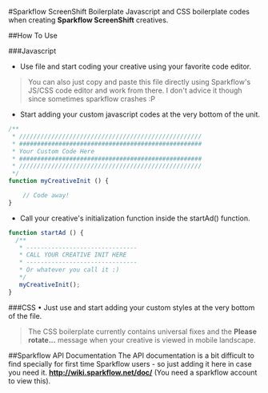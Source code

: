 #Sparkflow ScreenShift Boilerplate
Javascript and CSS boilerplate codes when creating **Sparkflow ScreenShift** creatives.

##How To Use

###Javascript
* Use file and start coding your creative using your favorite code editor.
> You can also just copy and paste this file directly using Sparkflow's JS/CSS code editor and work from there. I don't advice it though since sometimes sparkflow crashes :P

* Start adding your custom javascript codes at the very bottom of the unit.
```javascript
/**
 * ///////////////////////////////////////////////////
 * ###################################################
 * Your Custom Code Here
 * ###################################################
 * ///////////////////////////////////////////////////
 */
function myCreativeInit () {

    // Code away!
}
```
* Call your creative's initialization function inside the startAd() function.
```javascript
function startAd () {
  /**
   * -------------------------------
   * CALL YOUR CREATIVE INIT HERE
   * -------------------------------
   * Or whatever you call it :)
   */
   myCreativeInit();
}
```

###CSS
• Just use and start adding your custom styles at the very bottom of the file.
> The CSS boilerplate currently contains universal fixes and the **Please rotate...** message when your creative is viewed in mobile landscape.

##Sparkflow API Documentation
The API documentation is a bit difficult to find specially for first time Sparkflow users - so just adding it here in case you need it. **http://wiki.sparkflow.net/doc/** (You need a sparkflow account to view this).

